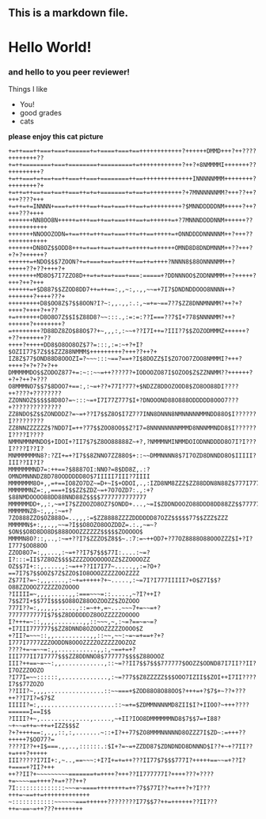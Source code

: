 ## This is a markdown file.

# Hello World!

### and hello to you peer reviewer!


Things I like

* You!
* good grades
* cats


**please enjoy this cat picture** 


    +=++===++===+===+======+=+====+===+==++++++++++++?++++++DMMD+++?++????++++++++??
    +=++========+===+========+=========+=++++++++++++?++?+8NMMMMI+++++++??+++++++++?
    +=++===+=+==+==++===++===+========++==++++++++++++++INNNNNMMM++++++++?++++++++?+
    +=++=++==+==+==++===++=+=+=======+=+==+=+++++++++?+7MNNNNNNMM?+++??++?+++????+++
    +=++=+=INNNN+===+=+++++==++==+===+++==+=+++++++++?$MNNDDDDDNM+++++?++?+++???++++
    +++++++NN8OO8N+++++=+++==++==+===+++==+=++++++=+?7MNNNDDDDNNM++++++??+++++++++++
    +++++++NNOOOZODN=+==+++=+++==+===+++=++==+++++=+ONNDDDDNNNNNM++?+++??+++++++++++
    +++++++DN8OZ$$ODD8+++=+==++==+==++=+++++=++++++OMND8D8DNDMNNM++??+++?+?+?++++++?
    ++++++=+NDO$$$7ZOON?+=+===+==+==++++==++=++++?NNNN8$88ONNNNMM++?+++++??+??++++?+
    ++++++++MD8O$7I7ZZO8D++=+=+==+===+===:=====+?DDNNNOO$ZODNNMMM++?+++++?+++?++?+++
    ++++++=+$D887$$ZZOD8DD7++=++==:,,~:,.,,~~=+7I7$DNDNDDOOO8NNNN++?+++++++?++++???+
    +++++++++D8$OO8Z$7$$8OON?I?~:,,.,,:.:,~=+=~==7?7$ZZ8DNNMNNMM?++?+?++++?++++?++??
    +=+++++++D8O8O7Z$$I$Z88D8?~~:::.,:=:=:??I===??7$I+778$NNNNMM?++?++++++?++++++++?
    =++++++++?D88DZ8ZO$88O$7?+~,,,:,:~~+??I7I++=?III?7$$ZOZODMMMZ++++++?+??+++++++??
    ++++?+++++DD8$O8OO8OZ$7?=:::,:=:~+?+I?$OZII77$7Z$$$ZZZ88NMMM$+++++++++?+++??++?+
    IZ8Z$77$OND88D8OOOZI=?~~~:::~==?==+?I$8DOZZ$I$ZO7OO7ZOO8NMMMI?+++?++++?+?+??+?++
    DMMMMMDO$$ZODOZ877+=:~::~~=++????7?+IODOOZO87I$OZOO$Z$ZZNNMM??++++++?+?+?++?+???
    O8MMMNO7$$7$8DOO7+==:,:~=+??+77I?77?+$NDZZ8DDOZOOD8$ZO8OO88DI????++????+????????
    ZZONNOZ$$$$$8D8O?=~:::~=+I7I77Z777$I+?DNOOOND88O888ODDDDD8OOO7???+??????????????
    ZZ8NDO$Z$$ZONDDDZ?=~=+??I7$$Z8O$I7Z7?7INN8DNNN8NMNNNNNMMNDD88O$I??????I?????????
    ZZ8NNZZZZZZ$?NDD7I=++?77$$ZOO8OO$$Z?I7=8NNNNNNNNMMMD8NNNMMNDD8$I??????I????I????
    NMMNMMNMNDO$+IDOI+?II7$7$Z8OO88888Z~+?,?NMMMNMINMMDOIODNNDDDD8O7I?I???I????I??I?
    MNMMMMMMN8?:?ZI+=+?I7$$8ZNNO7ZZ88O$+::~~DMMNNNN8$7I7OZD8DNNDD8O$IIIII?III??II?I?
    MMMMMMMND7=:++==?$8887OI:NNO?=8$DD8Z,.:?OMNDMNNNDZ8D78OODDDDD8O$7IIIII7III?7IIII
    MMMMMMM8O+,,=+==IO8ZO7DZ~=D+~I$+ODOI,.,:IZD8NM8ZZZ$ZZ88DDN8N88Z$777I777I7II7III7
    MMMMMMNZ=:,,===+I$$ZZ$ZDZ~=+7O7OZD7:.,:+?$88NMDOOOO88DD88NND88Z$$$$7777777777777
    MMMMMMDD+,,:,~=+I7$ZZOOZO8OZ7$ONDD+...,~=I$ZDDNDOOZO88DDD8DD88ZZ$$7777777$$$$$$$
    MMMMMNZ8~:,,,:~=+?7ZO888ZZO$OZ888O=..,,,:=$ZZ8888ZZZZDDDDDD87OZZ$$$$$77$$ZZZ$ZZZ
    MMMMMN$+:,,.,,~~=?I$$O8OZO8OOZDDZ=.:.,~=~?$ON$$O8D8DO8D$888OOOZZZZZZ$$$$$ZOOOOO$
    MMMMN8O?::,..,:~=+??I7$ZZZO$Z8$$~.:7:=~++OD7+?77OZ8888O88OOOZZZ$I+?I?I777$OO88OO
    ZZOD8O7=:,,...,:~=+??I7$7$$$77I:....:~=?I?:::=II$7Z8OZ$$$$ZZZZOOOOOOOZZ$ZZOOOOZZ
    OZ$$7I+::,.....,:~=++??II7I77~.....,,:=?O+?==7I7$7$$OOZ$7Z$ZZO$IO8OOOZZZZZOOZZZZ
    Z$77I?=~:,,,....,:~+=+++++?+~.....,:~=7I?I777IIIII7+O$Z7I$$?O88ZZOOOZ7ZZZZOZOOOO
    ?IIIII=~,,,,.....,,:===~~~=::.....,~?I?++I?7$$Z7I+$$77I$$$$O88OZ88OOZOOZZ$ZOZOOO
    777I??=:,,,,,,.....,::=~++,=~...~~~7+=~~=+?7777777777I$7$$Z8DDDDDDZ8OOZZZZZOOOOO
    I?+++=~::,,,,........,,::~~~,~,:~=?==~=~=?+I7III777777$$ZZ8DNND8OZOOOZZZZZOOOO$Z
    +?II?=~~~::,,..........,,::~~,~~:~=~=+==+?+?I777I7777ZZZOODDN8OOOZZZZOZZZZZOOZOZ
    ????+=~=~~=:,,...........,,:,~==+=+?III777II7I7777$$$ZZ8DDNNO8$777777$$$$Z88OOOZ
    III?++==~=~~:,,............,::~=??II7$$7$$$777777$OOZZ$ODND87I7II??II?I7OZZZOOZO
    ?I77I=~~::::::,.............,:~=?77$$Z8ZZZZZ$$$OOO7IZII$$ZOI++I7II????I7$$77ZOZO
    ??III?~,,,,................::~~===+$ZOD88O8O88OO$?+++=+?$7$+~??+???++??I7I?=$7$Z
    IIIII?=:,.....................::~=+=$ZDMMNNNNMD8ZII$I?+IIOO?~+++????======I==I$$
    ?IIII?+~,.........,....,.....,~+II?IOO8DMMMMMMND8$7$$7=+I88?~+~~=++=~++=+IZZ$$$Z
    ?+?++++==:,.,,::,:,.......~::+I?++77$ZO8MMMNNNNND8OZZZ7I$ZD~:=+++??+++++7$OO77?=
    ????I??++I$===.,,..,::::::.:$I+?=~=+ZZDD87$ZDNDNDD8DNNND$I??+~+?7II??+=+++?+++++
    III?????I7II+:,~..,==~~~:+I?I+=+=++???II77$7$$$777I?+++++==~~=+??I?+====+?II?+++
    ++??II?+~~~~~~~~~=======+=++++?+++??II777777I?++++???+????+=~~~~==++++?+=+???++?
    7I::::::::::::::~~~=~====++++++++=++?7$$77I??+=+++?+?I???+++=~==++=+++++++++++++
    ~::::::::::::~~~~~~===++++++????????I77$$7?++=++++++??II???++=~==~=++???++++++++